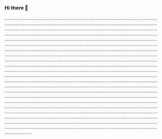 ### Hi there 👋

..............................................................................................................................................................................................................................................................................................................................................................................................................................................................................................................................................................................................................................................................................................................................................................................................................................................................................................................................................................................................................................................................................................................................................................................................................................................................................................................................................................................................................................................................................................................................................................................................................................................................................................................................................................................................................................................................................................................................................................................................................................................................................................................................................................................................................................................................................................................................................................................................................................................................................................................................................................................................................................................................................................................................................................................................................................................................